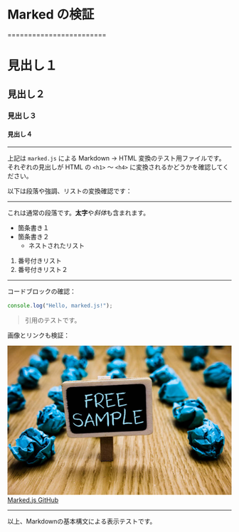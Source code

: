 # Marked の検証
========================

# 見出し１
## 見出し２
### 見出し３
#### 見出し４

---

上記は `marked.js` による Markdown → HTML 変換のテスト用ファイルです。  
それぞれの見出しが HTML の `<h1>` 〜 `<h4>` に変換されるかどうかを確認してください。

以下は段落や強調、リストの変換確認です：

---

これは通常の段落です。**太字**や*斜体*も含まれます。

- 箇条書き１
- 箇条書き２
  - ネストされたリスト

1. 番号付きリスト
2. 番号付きリスト２

---

コードブロックの確認：

```js
console.log("Hello, marked.js!");
```

> 引用のテストです。

画像とリンクも検証：

![サンプル画像](./images/sample.jpg)  
[Marked.js GitHub](https://github.com/markedjs/marked)

---

以上、Markdownの基本構文による表示テストです。
